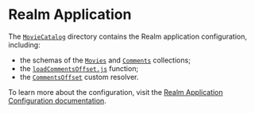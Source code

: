 # Realm Application

The [`MovieCatalog`](./MovieCatalog/) directory contains the Realm application configuration, including:

- the schemas of the [`Movies`](./MovieCatalog/data_sources/mongodb-atlas/sample_mflix/movies/schema.json) and [`Comments`](./MovieCatalog/data_sources/mongodb-atlas/sample_mflix/comments/schema.json) collections;
- the [`loadCommentsOffset.js`](./MovieCatalog/functions/loadCommentsOffset.js) function;
- the [`CommentsOffset`](./MovieCatalog/graphql/custom_resolvers/query_CommentsOffset.json) custom resolver.

To learn more about the configuration, visit the [Realm Application Configuration documentation](https://www.mongodb.com/docs/realm/manage-apps/configure/config/).

